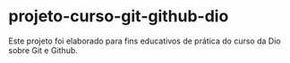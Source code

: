 # projeto-curso-git-github-dio
Este projeto foi elaborado para fins educativos de prática do curso da Dio sobre Git e Github.
